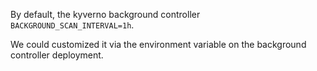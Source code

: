 
By default, the kyverno background controller `BACKGROUND_SCAN_INTERVAL=1h`.

We could customized it via the environment variable on the background controller deployment.
